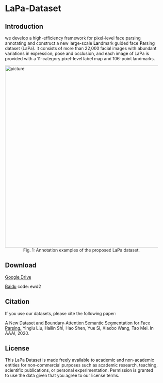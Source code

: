 # LaPa-Dataset
## Introduction
we develop a high-efficiency framework for pixel-level face parsing annotating and construct a new large-scale **La**ndmark guided face **Pa**rsing dataset (LaPa). It consists of more than 22,000 facial images with abundant variations in expression, pose and occlusion, and each image of LaPa is provided with a 11-category pixel-level label map and 106-point landmarks.

<img src="https://github.com/lucia123/lapa-dataset/blob/master/sample.png" width="600" alt="picture"/>

<center>Fig. 1: Annotation examples of the proposed LaPa dataset.</center>

## Download
[Google Drive](https://drive.google.com/open?id=1EtyCtiQZt2Y5qrb-0YxRxaVLpVcgCOQV)

[Baidu](https://pan.baidu.com/s/1wwQAdLRLo6WwF03j8Jo4RA) code: ewd2

## Citation
If you use our datasets, please cite the following paper:

[A New Dataset and Boundary-Attention Semantic Segmentation for Face Parsing.](https://www.aaai.org/Papers/AAAI/2020GB/AAAI-LiuY.6557.pdf) Yinglu Liu, Hailin Shi, Hao Shen, Yue Si, Xiaobo Wang, Tao Mei. In AAAI, 2020.


## License
This LaPa Dataset is made freely available to academic and non-academic entities for non-commercial purposes such as academic research, teaching, scientific publications, or personal experimentation. Permission is granted to use the data given that you agree to our license terms.
